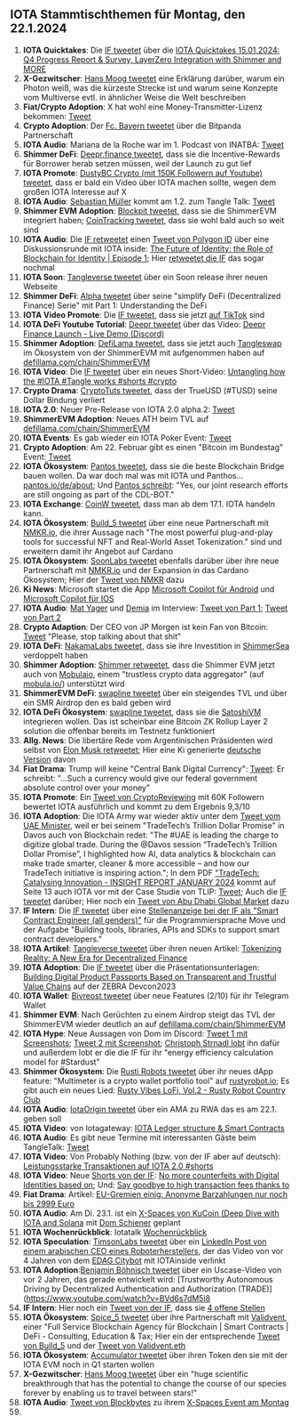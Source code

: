 ## IOTA Stammtischthemen für Montag, den 22.1.2024

1. **IOTA Quicktakes**: Die [IF tweetet](https://x.com/iota/status/1746834681650163771?s=20) über die [IOTA Quicktakes 15.01.2024: Q4 Progress Report & Survey, LayerZero Integration with Shimmer and MORE](https://www.youtube.com/watch?v=PYuNFkR9No4&list=PLMbc46iGTB_QyqqU-QwbFsrVd9-HN55i_)
2. **X-Gezwitscher**: [Hans Moog tweetet](https://x.com/hus_qy/status/1747099595744682276?s=20) eine Erklärung darüber, warum ein Photon weiß, was die kürzeste Strecke ist und warum seine Konzepte vom Multiverse evtl. in ähnlicher Weise die Welt beschreiben
3. **Fiat/Crypto Adoption**: X hat wohl eine Money-Transmitter-Lizenz bekommen: [Tweet](https://x.com/WatcherGuru/status/1746962424962420951?s=20)
4. **Crypto Adoption**: Der [Fc. Bayern tweetet](https://x.com/FCBayern/status/1747199397752864907?s=20) über die Bitpanda Partnerschaft
5. **IOTA Audio**: Mariana de la Roche war im 1. Podcast von INATBA: [Tweet](https://x.com/INATBA_org/status/1747190457241595934?s=20)
6. **Shimmer DeFi**: [Deepr.finance tweetet](https://x.com/DeeprFinance/status/1747218181880508777?s=20), dass sie die Incentive-Rewards für Borrower herab setzen müssen, weil der Launch zu gut lief
7. **IOTA Promote**: [DustyBC Crypto (mit 150K Followern auf Youtube) tweetet](https://x.com/TheDustyBC/status/1747218257021399196?s=20), dass er bald ein Video über IOTA machen sollte, wegen dem großen IOTA Interesse auf X
8. **IOTA Audio**: [Sebastian Müller](https://twitter.com/NaitsabesMue) kommt am 1.2. zum Tangle Talk: [Tweet](https://x.com/tangle_talk/status/1747249324000424246?s=20)
9. **Shimmer EVM Adoption**: [Blockpit tweetet](https://x.com/blockpit_io/status/1747280390132289627?s=20), dass sie die ShimmerEVM integriert haben; [CoinTracking tweetet](https://x.com/Coin_Tracking/status/1747194202838925816?s=20), dass sie wohl bald auch so weit sind
10. **IOTA Audio**: Die [IF retweetet](https://x.com/iota/status/1747268403944132721?s=20) einen [Tweet von Polygon ID](https://x.com/0xPolygonID/status/1747261909496475859?s=20) über eine Diskussionsrunde mit IOTA inside: [The Future of Identity: the Role of Blockchain for Identity | Episode 1](https://www.youtube.com/watch?v=zMbhSIkrgWs); Hier [retweetet die IF](https://x.com/iota/status/1747627690406936641?s=20) das sogar nochmal
11. **IOTA Soon**: [Tangleverse tweetet](https://x.com/TangleverseWeb/status/1747277641973997736?s=20) über ein Soon release ihrer neuen Webseite
12. **Shimmer DeFi**: [Alpha tweetet](https://x.com/0xAlphaRho/status/1747271848579264855?s=20) über seine "simplify DeFi (Decentralized Finance) Serie" mit Part 1: Understanding the DeFi
13. **IOTA Video Promote**: Die [IF tweetet](https://x.com/iota/status/1747273310877171894?s=20), dass sie jetzt [auf TikTok](https://www.tiktok.com/@iota.official) sind
14. **IOTA DeFi Youtube Tutorial**: [Deepr tweetet](https://x.com/DeeprFinance/status/1747281982692704735?s=20) über das Video: [Deepr Finance Launch - Live Demo (Discord)](https://www.youtube.com/watch?v=FAgJWyKCgyQ)
15. **Shimmer Adoption**: [DefiLama tweetet](https://x.com/DefiLlama/status/1747279721937735828?s=20), dass sie jetzt auch [Tangleswap](https://twitter.com/TangleSwap) im Ökosystem von der ShimmerEVM mit aufgenommen haben auf [defillama.com/chain/ShimmerEVM](https://defillama.com/chain/ShimmerEVM)
16. **IOTA Video**: Die [IF tweetet](https://x.com/iota/status/1747302699383640329?s=20) über ein neues Short-Video: [Untangling how the #IOTA #Tangle works #shorts #crypto](https://www.youtube.com/shorts/o1pSdG1cHuE)
17. **Crypto Drama**: [CryptoTuts tweetet](https://x.com/CryptoTuts/status/1747297744140575080?s=20), dass der TrueUSD (#TUSD) seine Dollar Bindung verliert
18. **IOTA 2.0**: Neuer Pre-Release von IOTA 2.0 alpha.2: [Tweet](https://twitter.com/CollinBrownXRP/status/1747509847178760678)
19. **ShimmerEVM Adoption**: Neues ATH beim TVL auf [defillama.com/chain/ShimmerEVM](https://defillama.com/chain/ShimmerEVM)
20. **IOTA Events**: Es gab wieder ein IOTA Poker Event: [Tweet](https://x.com/IotaPunks_71/status/1747348901722804417?s=20)
21. **Crypto Adoption**: Am 22. Februar gibt es einen "Bitcoin im Bundestag" Event: [Tweet](https://x.com/BTCimBundestag/status/1747276772880589163?s=20)
22. **IOTA Ökosystem**: [Pantos tweetet](https://x.com/PantosIO/status/1747377073188970569?s=20), dass sie die beste Blockchain Bridge bauen wollen. Da war doch mal was mit IOTA und Panthos... [pantos.io/de/about](https://pantos.io/de/about); Und [Pantos schreibt](https://x.com/PantosIO/status/1747665853674365063?s=20): "Yes, our joint research efforts are still ongoing as part of the CDL-BOT."
23. **IOTA Exchange**: [CoinW tweetet](https://x.com/CoinWOfficial/status/1747242389146681540?s=20), dass man ab dem 17.1. IOTA handeln kann.
24. **IOTA Ökosystem**: [Build_5 tweetet](https://x.com/build5tech/status/1747506810951795058?s=20) über eine neue Partnerschaft mit [NMKR.io](https://twitter.com/nmkr_io), die ihrer Aussage nach "The most powerful plug-and-play tools for successful NFT and Real-World Asset Tokenization." sind und erweitern damit ihr Angebot auf Cardano
25. **IOTA Ökosystem**: [SoonLabs tweetet](https://x.com/soon_labs/status/1747506303642329299?s=20) ebenfalls darüber über ihre neue Partnerschaft mit [NMKR.io](https://twitter.com/nmkr_io) und der Expansion in das Cardano Ökosystem; Hier der [Tweet von NMKR](https://x.com/nmkr_io/status/1747691568356843879?s=20) dazu
26. **Ki News**: Microsoft startet die App [Microsoft Copilot für Android](https://play.google.com/store/apps/details?id=com.microsoft.copilot&pli=1) und [Microsoft Copilot für IOS](https://apps.apple.com/tr/app/microsoft-copilot/id6472538445)
27. **IOTA Audio**: [Mat Yager](https://twitter.com/Mat_Yarger) und [Demia](https://twitter.com/_Demia) im Interview: [Tweet von Part 1](https://x.com/GenfinityIO/status/1747664684046565418?s=20); [Tweet von Part 2](https://x.com/GenfinityIO/status/1747670415508488697?s=20)
28. **Crypto Adaption**: Der CEO von JP Morgen ist kein Fan von Bitcoin: [Tweet](https://x.com/WatcherGuru/status/1747603273203302868?s=20) "Please, stop talking about that shit"
29. **IOTA DeFi**: [NakamaLabs tweetet](https://x.com/Nakama_Labs/status/1747588233926422571?s=20), dass sie ihre Investition in [ShimmerSea](https://twitter.com/ShimmerSeaDex) verdoppelt haben
30. **Shimmer Adoption**: [Shimmer retweetet](https://x.com/shimmernet/status/1747626766892413398?s=20), dass die Shimmer EVM jetzt auch von [Mobulaio](https://twitter.com/Mobulaio), einem "trustless crypto data aggregator" (auf [mobula.io/](https://mobula.io/)) unterstützt wird
31. **ShimmerEVM DeFi**: [swapline tweetet](https://x.com/SwaplineDEX/status/1747643200653672907?s=20) über ein steigendes TVL und über ein SMR Airdrop den es bald geben wird
32. **IOTA DeFi Ökosystem**: [swapline tweetet](https://x.com/SwaplineDEX/status/1747669542589866122?s=20), dass sie die [SatoshiVM](https://twitter.com/SatoshiVM) integrieren wollen. Das ist scheinbar eine Bitcoin ZK Rollup Layer 2 solution die offenbar bereits im Testnetz funktioniert
33. **Allg. News**: Die libertäre Rede vom Argentinischen Präsidenten wird selbst von [Elon Musk retweetet](https://x.com/elonmusk/status/1747865288429682866?s=20); Hier eine Ki generierte [deutsche Version](https://x.com/libertaeredeju/status/1748440383120457827?s=20) davon
34. **Fiat Drama**: Trump will keine "Central Bank Digital Currency": [Tweet](https://x.com/BitcoinMagazine/status/1747819823159972003?s=20): Er schreibt: "...Such a currency would give our federal government absolute control over your money"
35. **IOTA Promote**: Ein [Tweet von CryptoReviewing](https://x.com/CryptoReviewing/status/1714691355119669480?s=20) mit 60K Followern bewertet IOTA ausführlich und kommt zu dem Ergebnis 9,3/10
36. **IOTA Adoption**: Die IOTA Army war wieder aktiv unter dem [Tweet vom UAE Minister](https://x.com/ThaniAlZeyoudi/status/1747614434661408918?s=20), weil er bei seinem "TradeTech’s Trillion Dollar Promise" in Davos auch von Blockchain redet: "The #UAE is leading the charge to digitize global trade. During the 
@Davos session “TradeTech’s Trillion Dollar Promise”, I highlighted how AI, data analytics & blockchain can make trade smarter, cleaner & more accessible – and how our TradeTech initiative is inspiring action."; In dem PDF ["TradeTech: Catalysing Innovation - INSIGHT REPORT JANUARY 2024](https://www3.weforum.org/docs/WEF_TradeTech_Catalysing_Innovation_2024.pdf) kommt auf Seite 13 auch IOTA vor mit der Case Studie von TLIP: [Tweet](https://x.com/unseriouscandle/status/1747877130304655739?s=20); Auch die [IF tweetet](https://x.com/iota/status/1747917621339603100?s=20) darüber; Hier noch ein [Tweet von Abu Dhabi Global Market](https://x.com/ADGlobalMarket/status/1749327068410609864?s=20) dazu
37. **IF Intern**: Die [IF tweetet](https://x.com/iota/status/1747936881436770788?s=20) über eine [Stellenanzeige bei der IF als "Smart Contract Engineer (all genders)"](https://iota-foundation.jobs.personio.com/job/1207013?language=en&display=en) für die Programmiersprache Move und der Aufgabe "Building tools, libraries, APIs and SDKs to support smart contract developers."
38. **IOTA Artikel**: [Tangleverse tweetet](https://x.com/TangleverseWeb/status/1747979290249982156?s=20) über ihren neuen Artikel: [Tokenizing Reality: A New Era for Decentralized Finance](https://times.tangleverse.io/tokenizing-reality-a-new-era-for-decentralized-finance/)
39. **IOTA Adoption**: Die [IF tweetet](https://x.com/iota/status/1748087877144125610?s=20) über die Präsentationsunterlagen: [Building Digital Product Passports Based on Transparent and Trustful Value Chains](https://www.zebra.com/content/dam/zebra_dam/en/presentation/customer-facing/zebra-devcon2023-presentation-custumer-facing-iota-dlt-value-chains-jose-cantera-en-us.pdf) auf der ZEBRA Devcon2023
40. **IOTA Wallet**: [Bivreost tweetet](https://x.com/bivreost/status/1748276823748641069?s=20) über neue Features (2/10) für ihr Telegram Wallet
41. **Shimmer EVM**: Nach Gerüchten zu einem Airdrop steigt das TVL der ShimmerEVM wieder deutlich an auf [defillama.com/chain/ShimmerEVM](https://defillama.com/chain/ShimmerEVM?currency=SMR)
42. **IOTA Hype**: Neue Aussagen von Dom im Discord: [Tweet 1 mit Screenshots](https://x.com/Vrom14286662/status/1748386464235233372?s=20); [Tweet 2 mit Screenshot](https://x.com/bennnni_web3/status/1748366262437126378?s=20); [Christoph Strnadl lobt](https://x.com/archimate/status/1748652445842976886?s=20) ihn dafür und außerdem lobt er die die IF für ihr "energy efficiency calculation model for #Stardust"
43. **Shimmer Ökosystem**: Die [Rusti Robots tweetet](https://x.com/RustyRobotCC/status/1748393205136076848?s=20) über ihr neues dApp feature: "Multimeter is a crypto wallet portfolio tool" auf [rustyrobot.io](https://www.rustyrobot.io/); Es gibt auch ein neues Lied: [Rusty Vibes LoFi, Vol.2 - Rusty Robot Country Club](https://www.youtube.com/watch?v=_FNGjCTKz30)
44. **IOTA Audio**: [IotaOrigin tweetet](https://x.com/origin_iota/status/1748385685029945830?s=20) über ein AMA zu RWA das es am 22.1. geben soll
45. **IOTA Video**: von Iotagateway: [IOTA Ledger structure & Smart Contracts](https://www.youtube.com/watch?v=DT1b6Vm5atc)
46. **IOTA Audio**: Es gibt neue Termine mit interessanten Gäste beim TangleTalk: [Tweet](https://x.com/TimsonLabs/status/1748762509291470850?s=20)
47. **IOTA Video**: Von Probably Nothing (bzw. von der IF aber auf deutsch): [Leistungsstarke Transaktionen auf IOTA 2.0 #shorts](https://www.youtube.com/watch?v=2qhsyTUQ_ko)
48. **IOTA Video**: Neue [Shorts von der IF](https://www.youtube.com/@iotafoundation/shorts): [No more counterfeits with Digital Identities based on](https://www.youtube.com/shorts/mne7aAOSiWc); Und: [Say goodbye to high transaction fees thanks to](https://www.youtube.com/shorts/Jmw15-kYs5s)
49. **Fiat Drama**: Artikel: [EU-Gremien einig: Anonyme Barzahlungen nur noch bis 2999 Euro](https://www.heise.de/news/EU-Gremien-einig-Anonyme-Barzahlungen-nur-noch-bis-2999-Euro-9601949.html)
50. **IOTA Audio**: Am Di. 23.1. ist ein [X-Spaces von KuCoin (Deep Dive with IOTA and Solana](https://x.com/kucoincom/status/1749320271683781103?s=20) mit [Dom Schiener](https://twitter.com/DomSchiener) geplant
51. **IOTA Wochenrückblick**: Iotatalk [Wochenrückblick](https://www.iota-talk.com/index.php?article/360-wochenr%C3%BCckblick-vom-14-bis-20-januar-2024/)
52. **IOTA Speculation**: [TimsonLabs tweetet](https://x.com/TimsonLabs/status/1749169790516633661?s=20) über ein [LinkedIn Post von einem arabischen CEO eines Roboterherstellers](https://www.linkedin.com/posts/drmohammedalansari_robotics-roboticsengineering-future-activity-7151639224440565760-2-fJ), der das Video von vor 4 Jahren von dem [EDAG Citybot](https://www.youtube.com/watch?v=EUGloMFLp-o) mit IOTAinside verlinkt
53. **IOTA Adoption**:[Benjamin Böhnisch tweetet](https://x.com/BenBoenisch/status/1748984031578874321?s=20) über ein Uscase-Video von vor 2 Jahren, das gerade entwickelt wird: [Trustworthy Autonomous Driving by Decentralized Authentication and Authorization (TRADE)](https://www.youtube.com/watch?v=BVd6s7dM5i8
54. **IF Intern**: Hier noch ein [Tweet von der IF](https://iota-community.github.io/community-events/stammtisch/2024-01-22/index.html), dass sie [4 offene Stellen](https://iota-foundation.jobs.personio.com/?language=en)
55. **IOTA Ökosystem**: [Spice_5 tweetet](https://x.com/SPYCE_5/status/1749348703565984213?s=20) über ihre Partnerschaft mit [Validvent](https://twitter.com/validvent), einer "Full Service Blockchain Agency für Blockchain | Smart Contracts | DeFi - Consulting, Education & Tax; Hier ein der entsprechende [Tweet von Build_5](https://x.com/build5tech/status/1747506810951795058?s=20) und der [Tweet von Validvent.eth](https://x.com/validvent/status/1749349566657237366?s=20)
56. **IOTA Ökosystem**: [Accumulator tweetet](https://x.com/ACCU_DeFi/status/1749359215825617053?s=20) über ihren Token den sie mit der IOTA EVM noch in Q1 starten wollen
57. **X-Gezwitscher**: [Hans Moog tweetet](https://x.com/hus_qy/status/1749426637869850656?s=20) über ein "huge scientific breakthrough that has the potential to change the course of our species forever by enabling us to travel between stars!"
58. **IOTA Audio**: [Tweet von Blockbytes](https://x.com/blockbytescom/status/1749441253689720903?s=20) zu ihrem [X-Spaces Event am Montag](https://twitter.com/i/spaces/1yoKMwYbAznJQ)
59. 
